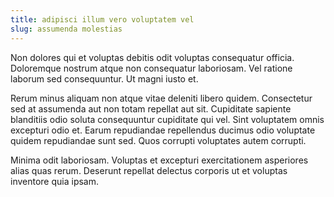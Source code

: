 ```yaml
---
title: adipisci illum vero voluptatem vel
slug: assumenda molestias
---
```


Non dolores qui et voluptas debitis odit voluptas consequatur officia. Doloremque nostrum atque non consequatur laboriosam. Vel ratione laborum sed consequuntur. Ut magni iusto et.

Rerum minus aliquam non atque vitae deleniti libero quidem. Consectetur sed at assumenda aut non totam repellat aut sit. Cupiditate sapiente blanditiis odio soluta consequuntur cupiditate qui vel. Sint voluptatem omnis excepturi odio et. Earum repudiandae repellendus ducimus odio voluptate quidem repudiandae sunt sed. Quos corrupti voluptates autem corrupti.

Minima odit laboriosam. Voluptas et excepturi exercitationem asperiores alias quas rerum. Deserunt repellat delectus corporis ut et voluptas inventore quia ipsam.
